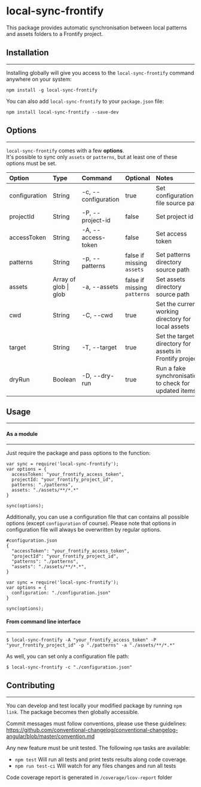 local-sync-frontify
===================

This package provides automatic synchronisation between local patterns and assets folders to a Frontify project.


## Installation
---------------

Installing globally will give you access to the `local-sync-frontify` command anywhere on your system:  

```
npm install -g local-sync-frontify
```

You can also add `local-sync-frontify` to your `package.json` file:  

```
npm install local-sync-frontify --save-dev
```

## Options
------------------

`local-sync-frontify` comes with a few **options**.    
It's possible to sync only `assets` or `patterns`, but at least one of these options must be set.  

|Option  | Type | Command | Optional | Notes |
:------------- | :------------------------- | :------------------------- | :-----------| :-----------|
| configuration  | String | -c, --configuration | true | Set configuration file source path
| projectId | String | -P, --project-id | false | Set project id |
| accessToken | String | -A, --access-token | false | Set access token |
| patterns  | String | -p, --patterns | false if missing `assets` | Set patterns directory source path |
| assets | Array of glob &#124; glob | -a, --assets | false if missing `patterns` | Set assets directory source path |
| cwd | String  | -C, --cwd | true | Set the current working directory for local assets |
| target | String  | -T, --target | true | Set the target directory for assets in Frontify project |
| dryRun | Boolean | -D, --dry-run | true | Run a fake synchronisation to check for updated items |

## Usage
------------------

#### As a module
------------------

Just require the package and pass options to the function:  

```
var sync = require('local-sync-frontify');
var options = {
  accessToken: "your_frontify_access_token",
  projectId: "your_frontify_project_id",
  patterns: "./patterns",
  assets: "./assets/**/*.*"
}

sync(options);
```

Additionally, you can use a configuration file that can contains all possible options (except `configuration` of course). Please note that options in configuration file will always be overwritten by regular options.  

```
#configuration.json
{
  "accessToken": "your_frontify_access_token",
  "projectId": "your_frontify_project_id",
  "patterns": "./patterns",
  "assets": "./assets/**/*.*",
}
```
```
var sync = require('local-sync-frontify');
var options = {
  configuration: "./configuration.json"
}

sync(options);
```

#### From command line interface
------------------

```
$ local-sync-frontify -A "your_frontify_access_token" -P "your_frontify_project_id" -p "./patterns" -a "./assets/**/*.*"
```

As well, you can set only a configuration file path:  

```
$ local-sync-frontify -c "./configuration.json"
```

## Contributing
------------------

You can develop and test locally your modified package by running `npm link`. The package becomes then globally accessible.

Commit messages must follow conventions, please use these guidelines: https://github.com/conventional-changelog/conventional-changelog-angular/blob/master/convention.md 

Any new feature must be unit tested. The following `npm` tasks are available:
  - `npm test` Will run all tests and print tests results along code coverage.
  - `npm run test-ci` Will watch for any files changes and run all tests

Code coverage report is generated in `/coverage/lcov-report` folder
